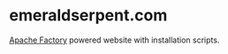 # emeraldserpent.com

[Apache Factory](https://github.com/milos85vasic/Apache-Factory) powered website with installation scripts.
